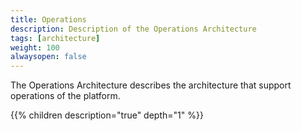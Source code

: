 ```yaml
---
title: Operations
description: Description of the Operations Architecture
tags: [architecture]
weight: 100
alwaysopen: false
---
```


The Operations Architecture describes the architecture that support operations of the platform.


{{% children description="true" depth="1" %}}
